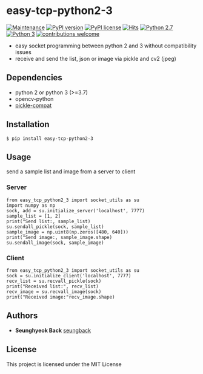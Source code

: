 # easy-tcp-python2-3

[![Maintenance](https://img.shields.io/badge/Maintained%3F-yes-green.svg)](https://GitHub.com/Naereen/StrapDown.js/graphs/commit-activity)
[![PyPI version](https://badge.fury.io/py/easy-tcp-python2-3.svg)](https://badge.fury.io/py/easy-tcp-python2-3)
[![PyPI license](https://img.shields.io/pypi/l/ansicolortags.svg)](https://github.com/SeungBack/easy_tcp_python2_3)
[![Hits](https://hits.seeyoufarm.com/api/count/incr/badge.svg?url=https%3A%2F%2Fgithub.com%2FSeungBack%2Feasy_tcp_python2_3&count_bg=%2379C83D&title_bg=%23555555&icon=&icon_color=%23E7E7E7&title=hits&edge_flat=false)](https://hits.seeyoufarm.com)
[![Python 2.7](https://img.shields.io/badge/python-2.7-blue.svg)](https://www.python.org/downloads/release/python-270/)
[![Python 3](https://img.shields.io/badge/python-3-blue.svg)](https://www.python.org/downloads/release/python-370/)
[![contributions welcome](https://img.shields.io/badge/contributions-welcome-brightgreen.svg?style=flat)](https://github.com/SeungBack/easy_tcp_python2_3/issues)


- easy socket programming between python 2 and 3 without compatibility issues
- receive and send the list, json or image via pickle and cv2 (jpeg)

## Dependencies
- python 2 or python 3 (>=3.7)
- opencv-python
- [pickle-compat](https://pypi.org/project/pickle-compat/)

## Installation
```
$ pip install easy-tcp-python2-3
```

## Usage

send a sample list and image from a server to client
### Server
```
from easy_tcp_python2_3 import socket_utils as su
import numpy as np
sock, add = su.initialize_server('localhost', 7777)
sample_list = [1, 2]
print("Send list:, sample_list)
su.sendall_pickle(sock, sample_list)
sample_image = np.uint8(np.zeros([480, 640]))
print("Send image:, sample_image.shape)
su.sendall_image(sock, sample_image)
```

### Client
```
from easy_tcp_python2_3 import socket_utils as su
sock = su.initialize_client('localhost', 7777)
recv_list = su.recvall_pickle(sock)
print("Received list:", recv_list)
recv_image = su.recvall_image(sock)
print("Received image:"recv_image.shape)
```

## Authors
* **Seunghyeok Back** [seungback](https://github.com/SeungBack)

## License
This project is licensed under the MIT License
